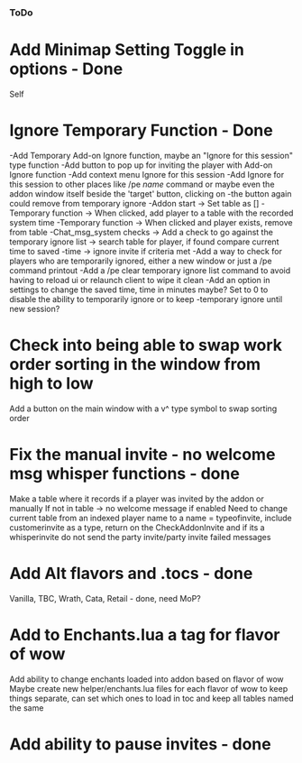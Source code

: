 ### ToDo

# Add Minimap Setting Toggle in options - Done
Self

# Ignore Temporary Function - Done
-Add Temporary Add-on Ignore function, maybe an "Ignore for this session" type function
-Add button to pop up for inviting the player with Add-on Ignore function
-Add context menu Ignore for this session
-Add Ignore for this session to other places like /pe *name* command or maybe even the addon window itself beside the 'target' button, clicking on -the button again could remove from temporary ignore
-Addon start -> Set table as []
-Temporary function -> When clicked, add player to a table with the recorded system time
-Temporary function -> When clicked and player exists, remove from table
-Chat_msg_system checks -> Add a check to go against the temporary ignore list -> search table for player, if found compare current time to saved -time -> ignore invite if criteria met
-Add a way to check for players who are temporarily ignored, either a new window or just a /pe command printout
-Add a /pe clear temporary ignore list command to avoid having to reload ui or relaunch client to wipe it clean
-Add an option in settings to change the saved time, time in minutes maybe? Set to 0 to disable the ability to temporarily ignore or to keep -temporary ignore until new session?

# Check into being able to swap work order sorting in the window from high to low
Add a button on the main window with a v^ type symbol to swap sorting order

# Fix the manual invite - no welcome msg whisper functions - done
Make a table where it records if a player was invited by the addon or manually
If not in table -> no welcome message if enabled
Need to change current table from an indexed player name to a name = typeofinvite, include customerinvite as a type, return on the CheckAddonInvite and if its a whisperinvite do not send the party invite/party invite failed messages

# Add Alt flavors and .tocs - done
Vanilla, TBC, Wrath, Cata, Retail - done, need MoP?

# Add to Enchants.lua a tag for flavor of wow
Add ability to change enchants loaded into addon based on flavor of wow
Maybe create new helper/enchants.lua files for each flavor of wow to keep things separate, can set which ones to load in toc and keep all tables named the same

# Add ability to pause invites - done